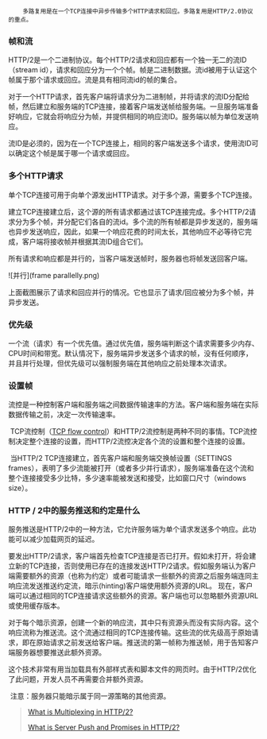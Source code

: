 		多路复用是在一个TCP连接中异步传输多个HTTP请求和回应。多路复用是HTTP/2.0协议的重点。

### 帧和流

​		HTTP/2是一个二进制协议。每个HTTP/2请求和回应都有一个独一无二的流ID（stream id），请求和回应分为一个个帧。帧是二进制数据。流id被用于认证这个帧属于那个请求或回应。流是具有相同流id的帧的集合。

​		对于一个HTTP请求，首先客户端将请求分为二进制帧，并将请求的流ID分配给帧，然后建立和服务端的TCP连接，接着客户端发送帧给服务端。一旦服务端准备好响应，它就会将响应分为帧，并提供相同的响应流ID。服务端以帧为单位发送响应。

​		流ID是必须的，因为在一个TCP连接上，相同的客户端发送多个请求，使用流ID可以确定这个帧是属于哪一个请求或回应。

### 多个HTTP请求

​		单个TCP连接可用于向单个源发出HTTP请求。对于多个源，需要多个TCP连接。

​		建立TCP连接建立后，这个源的所有请求都通过该TCP连接完成。多个HTTP/2请求分为多个帧，并分配它们各自的流id。多个流的所有帧都是异步发送的，服务端也异步发送响应，因此，如果一个响应花费的时间太长，其他响应不必等待它完成，客户端将接收帧并根据其流ID组合它们。

​		所有请求和响应都是并行的，当客户端发送帧时，服务器也将帧发送回客户端。

![并行](frame parallelly.png)

​		上面截图展示了请求和回应并行的情况。它也显示了请求/回应被分为多个帧，并异步发送。

### 优先级

​		一个流（请求）有一个优先值。通过优先值，服务端判断这个请求需要多少内存、CPU时间和带宽。默认情况下，服务端异步发送多个请求的帧，没有任何顺序，并且并行处理，但优先级可以强制服务端在其他响应之前处理本次请求。

### 设置帧

​		流控是一种控制客户端和服务端之间数据传输速率的方法。客户端和服务端在实际数据传输之前，决定一次传输速率。

​		TCP流控制（[TCP flow control](http://en.wikipedia.org/wiki/Transmission_Control_Protocol#Flow_control)）和HTTP/2流控制是两种不同的事情。TCP流控制决定整个连接的设置，而HTTP/2流控决定各个流的设置和整个连接的设置。

​		当HTTP/2 TCP连接建立，首先客户端和服务端交换帧设置（SETTINGS frames），表明了多少流能被打开（或者多少并行请求），服务端准备在这个流和整个连接接受多少比特，多少速率能被发送和接受，比如窗口尺寸（windows size）。

### HTTP / 2中的服务推送和约定是什么

​		服务推送是HTTP/2中的一种方法，它允许服务端为单个请求发送多个响应。此功能可以减少加载网页的延迟。

​		要发出HTTP/2请求，客户端首先检查TCP连接是否已打开。假如未打开，将会建立新的TCP连接，否则使用已存在的连接发送HTTP/2请求。假如服务端认为客户端需要额外的资源（也称为约定）或者可能请求一些额外的资源之后服务端连同主响应流发送推送约定流，暗示(hinting)客户端使用额外资源的URL。 现在，客户端可以通过相同的TCP连接请求这些额外的资源。客户端也可以忽略额外资源URL或使用缓存版本。

​		对于每个暗示资源，创建一个新的响应流，其中只有资源头而没有实际内容。这个响应流称为推送流。这个流通过相同的TCP连接传输。这些流的优先级高于原始请求，即在原始请求之前发送给客户端。推送流的第一帧称为推送帧，用于告知客户端服务器想要推送此额外资源。

​		这个技术非常有用当加载具有外部样式表和脚本文件的网页时。由于HTTP/2优化了此问题，开发人员不再需要合并额外资源。

​		注意：服务器只能暗示属于同一源策略的其他资源。



> [What is Multiplexing in HTTP/2?](<http://qnimate.com/what-is-multiplexing-in-http2/>)
>
> [What is Server Push and Promises in HTTP/2?](<http://qnimate.com/what-is-server-push-and-server-hint-in-http-2/>)